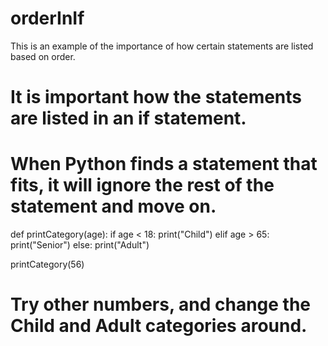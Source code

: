 # orderInIf
This is an example of the importance of how certain statements are listed based on order.


# It is important how the statements are listed in an if statement.
# When Python finds a statement that fits, it will ignore the rest of the statement and move on.

def printCategory(age):
    if age < 18:
        print("Child")
    elif age > 65:
        print("Senior")
    else:
        print("Adult")

printCategory(56)

# Try other numbers, and change the Child and Adult categories around.
